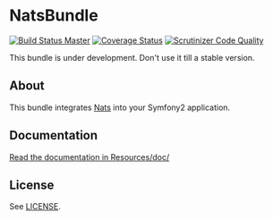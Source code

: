 # NatsBundle

[![Build Status Master](https://travis-ci.org/octante/OctanteNatsBundle.svg?branch=master)](https://travis-ci.org/octante/OctanteNatsBundle)
[![Coverage Status](https://coveralls.io/repos/octante/OctanteNatsBundle/badge.svg?branch=master)](https://coveralls.io/r/octante/OctanteNatsBundle?branch=master)
[![Scrutinizer Code Quality](https://scrutinizer-ci.com/g/octante/OctanteNatsBundle/badges/quality-score.png?b=master)](https://scrutinizer-ci.com/g/octante/OctanteNatsBundle/?branch=master)


This bundle is under development. Don't use it till a stable version.

## About ##

This bundle integrates [Nats](https://nats.io) into your Symfony2 application.

## Documentation ##

[Read the documentation in Resources/doc/](https://github.com/octante/OctanteNatsBundle/blob/master/Resources/doc/index.md)

## License ##

See [LICENSE](https://github.com/octante/OctanteNatsBundle/blob/master/LICENSE).